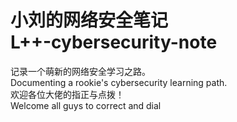 # 小刘的网络安全笔记<br>L++-cybersecurity-note 
记录一个萌新的网络安全学习之路。<br>
Documenting a rookie's cybersecurity learning path.<br>
欢迎各位大佬的指正与点拨！<br>
Welcome all guys to correct and dial
